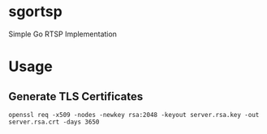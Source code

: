 # sgortsp
Simple Go RTSP Implementation

# Usage

## Generate TLS Certificates

``` openssl req -x509 -nodes -newkey rsa:2048 -keyout server.rsa.key -out server.rsa.crt -days 3650 ```
